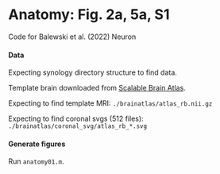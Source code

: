 # Anatomy: Fig. 2a, 5a, S1
Code for Balewski et al. (2022) Neuron

#### Data
Expecting synology directory structure to find data.

Template brain downloaded from [Scalable Brain Atlas](https://scalablebrainatlas.incf.org/macaque/CBCetal15).

Expecting to find template MRI: `./brainatlas/atlas_rb.nii.gz`

Expecting to find coronal svgs (512 files): `./brainatlas/coronal_svg/atlas_rb_*.svg`

#### Generate figures
Run `anatomy01.m`.

